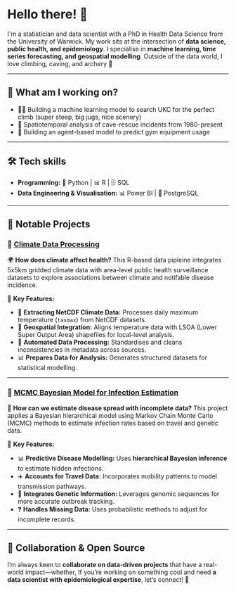 # Hello there! 👋  

I'm a statistician and data scientist with a PhD in Health Data Science from the University of Warwick. My work sits at the intersection of **data science, public health, and epidemiology**. I specialise in **machine learning, time series forecasting, and geospatial modelling**. Outside of the data world, I love climbing, caving, and archery 🎯

---

## 🚀 What am I working on?  

- 🧗‍♂️ Building a machine learning model to search UKC for the perfect climb (super steep, big jugs, nice scenery)
- 🦇 Spatiotemporal analysis of cave-rescue incidents from 1980-present
- 💪 Building an agent-based model to predict gym equipment usage

---

## 🛠️ Tech skills   

- **Programming:** 🐍 Python | 📊 R | 🗄️ SQL  
- **Data Engineering & Visualisation:** 📊 Power BI | 📡 PostgreSQL  

---

## 🔬 Notable Projects  

### 🔹 **[Climate Data Processing](https://github.com/eb1383/LoadNetCDF)**  

🌍 **How does climate affect health?** This R-based data pipleine integrates 5x5km gridded climate data with area-level public health surveillance datasets to explore associations between climate and notifable disease incidence.  

🔹 **Key Features:**  
- 📡 **Extracting NetCDF Climate Data:** Processes daily maximum temperature (`tasmax`) from NetCDF datasets.  
- 🏡 **Geospatial Integration:** Aligns temperature data with LSOA (Lower Super Output Area) shapefiles for local-level analysis.  
- 🔄 **Automated Data Processing:** Standardises and cleans inconsistencies in metadata across sources.  
- 📊 **Prepares Data for Analysis:** Generates structured datasets for statistical modelling.

---

### 🔹 **[MCMC Bayesian Model for Infection Estimation](https://github.com/eb1383/MCMC)**  

🧬 **How can we estimate disease spread with incomplete data?** This project applies a Bayesian hierarchical model using Markov Chain Monte Carlo (MCMC) methods to estimate infection rates based on travel and genetic data.  

🔹 **Key Features:**  
- 📊 **Predictive Disease Modelling:** Uses **hierarchical Bayesian inference** to estimate hidden infections.  
- ✈️ **Accounts for Travel Data:** Incorporates mobility patterns to model transmission pathways.  
- 🧪 **Integrates Genetic Information:** Leverages genomic sequences for more accurate outbreak tracking.  
- ❓ **Handles Missing Data:** Uses probabilistic methods to adjust for incomplete records.  

---

## 🤝 Collaboration & Open Source  

I’m always keen to **collaborate on data-driven projects** that have a real-world impact—whether, If you’re working on something cool and need **a data scientist with epidemiological expertise**, let’s connect! 🚀  




